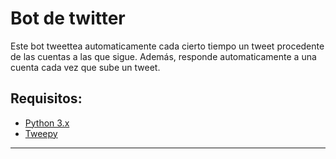 # Bot de twitter
Este bot tweettea automaticamente cada cierto tiempo un tweet procedente de las cuentas a las que sigue. 
Además, responde automaticamente a una cuenta cada vez que sube un tweet.

## Requisitos:

* [Python 3.x](https://www.python.org)
* [Tweepy](http://www.tweepy.org)


-----
